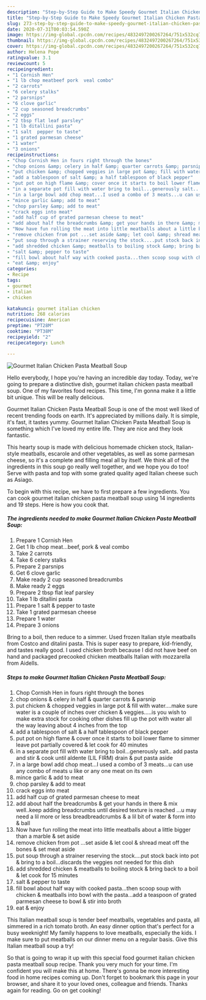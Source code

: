 ```yaml
---
description: "Step-by-Step Guide to Make Speedy Gourmet Italian Chicken Pasta Meatball Soup"
title: "Step-by-Step Guide to Make Speedy Gourmet Italian Chicken Pasta Meatball Soup"
slug: 273-step-by-step-guide-to-make-speedy-gourmet-italian-chicken-pasta-meatball-soup
date: 2020-07-31T00:03:54.590Z
image: https://img-global.cpcdn.com/recipes/4832497200267264/751x532cq70/gourmet-italian-chicken-pasta-meatball-soup-recipe-main-photo.jpg
thumbnail: https://img-global.cpcdn.com/recipes/4832497200267264/751x532cq70/gourmet-italian-chicken-pasta-meatball-soup-recipe-main-photo.jpg
cover: https://img-global.cpcdn.com/recipes/4832497200267264/751x532cq70/gourmet-italian-chicken-pasta-meatball-soup-recipe-main-photo.jpg
author: Helena Pope
ratingvalue: 3.1
reviewcount: 5
recipeingredient:
- "1 Cornish Hen"
- "1 lb chop meatbeef pork  veal combo"
- "2 carrots"
- "6 celery stalks"
- "2 parsnips"
- "6 clove garlic"
- "2 cup seasoned breadcrumbs"
- "2 eggs"
- "2 tbsp flat leaf parsley"
- "1 lb ditallini pasta"
- "1 salt  pepper to taste"
- "1 grated parmesan cheese"
- "1 water"
- "3 onions"
recipeinstructions:
- "Chop Cornish Hen in fours right through the bones"
- "chop onions &amp; celery in half &amp; quarter carrots &amp; parsnip"
- "put chicken &amp; chopped veggies in large pot &amp; fill with water....make sure water is a couple of inches over chicken &amp; veggies.....is you wish to make extra stock for cooking other dishes fill up the pot with water all the way leaving about 4 inches from the top"
- "add a tablespoon of salt &amp; a half tablespoon of black pepper"
- "put pot on high flame &amp; cover once it starts to boil lower flame to simmer leave pot partially covered &amp; let cook for 40 minutes"
- "in a separate pot fill with water bring to boil...generously salt.. add pasta and stir &amp; cook until aldente (LIL FIRM) drain &amp; put pasta aside"
- "in a large bowl add chop meat...I used a combo of 3 meats...u can use any combo of meats u like or any one meat on its own"
- "mince garlic &amp; add to meat"
- "chop parsley &amp; add to meat"
- "crack eggs into meat"
- "add half cup of grated parmesan cheese to meat"
- "add about half the breadcrumbs &amp; get your hands in there &amp; mix well..keep adding breadcrumbs until desired texture is reached ...u may need a lil more or less breadbreadcrumbs &amp; a lil bit of water &amp; form into &amp; ball"
- "Now have fun rolling the meat into little meatballs about a little bigger than a marble &amp; set aside"
- "remove chicken from pot ...set aside &amp; let cool &amp; shread meat off the bones &amp; set meat aside"
- "put soup through a strainer reserving the stock....put stock back into pot &amp; bring to a boil...discards the veggies not needed for this dish"
- "add shredded chicken &amp; meatballs to boiling stock &amp; bring back to a boil &amp; let cook for 15 minutes"
- "salt &amp; pepper to taste"
- "fill bowl about half way with cooked pasta...then scoop soup with chicken &amp; meatballs into bowl with the pasta...add a teaspoon of grated parmesan cheese to bowl &amp; stir into broth"
- "eat &amp; enjoy"
categories:
- Recipe
tags:
- gourmet
- italian
- chicken

katakunci: gourmet italian chicken 
nutrition: 268 calories
recipecuisine: American
preptime: "PT28M"
cooktime: "PT38M"
recipeyield: "2"
recipecategory: Lunch

---
```



![Gourmet Italian Chicken Pasta Meatball Soup](https://img-global.cpcdn.com/recipes/4832497200267264/751x532cq70/gourmet-italian-chicken-pasta-meatball-soup-recipe-main-photo.jpg)

Hello everybody, I hope you're having an incredible day today. Today, we're going to prepare a distinctive dish, gourmet italian chicken pasta meatball soup. One of my favorites food recipes. This time, I'm gonna make it a little bit unique. This will be really delicious.

Gourmet Italian Chicken Pasta Meatball Soup is one of the most well liked of recent trending foods on earth. It's appreciated by millions daily. It is simple, it's fast, it tastes yummy. Gourmet Italian Chicken Pasta Meatball Soup is something which I've loved my entire life. They are nice and they look fantastic.

This hearty soup is made with delicious homemade chicken stock, Italian-style meatballs, escarole and other vegetables, as well as some parmesan cheese, so it&#39;s a complete and filling meal all by itself. We think all of the ingredients in this soup go really well together, and we hope you do too! Serve with pasta and top with some grated quality aged Italian cheese such as Asiago.


To begin with this recipe, we have to first prepare a few ingredients. You can cook gourmet italian chicken pasta meatball soup using 14 ingredients and 19 steps. Here is how you cook that.

<!--inarticleads1-->

##### The ingredients needed to make Gourmet Italian Chicken Pasta Meatball Soup:

1. Prepare 1 Cornish Hen
1. Get 1 lb chop meat...beef, pork &amp; veal combo
1. Take 2 carrots
1. Take 6 celery stalks
1. Prepare 2 parsnips
1. Get 6 clove garlic
1. Make ready 2 cup seasoned breadcrumbs
1. Make ready 2 eggs
1. Prepare 2 tbsp flat leaf parsley
1. Take 1 lb ditallini pasta
1. Prepare 1 salt &amp; pepper to taste
1. Take 1 grated parmesan cheese
1. Prepare 1 water
1. Prepare 3 onions


Bring to a boil, then reduce to a simmer. Used frozen Italian style meatballs from Costco and ditalini pasta. This is super easy to prepare, kid-friendly, and tastes really good. I used chicken broth because I did not have beef on hand and packaged precooked chicken meatballs Italian with mozzarella from Aidells. 

<!--inarticleads2-->

##### Steps to make Gourmet Italian Chicken Pasta Meatball Soup:

1. Chop Cornish Hen in fours right through the bones
1. chop onions &amp; celery in half &amp; quarter carrots &amp; parsnip
1. put chicken &amp; chopped veggies in large pot &amp; fill with water....make sure water is a couple of inches over chicken &amp; veggies.....is you wish to make extra stock for cooking other dishes fill up the pot with water all the way leaving about 4 inches from the top
1. add a tablespoon of salt &amp; a half tablespoon of black pepper
1. put pot on high flame &amp; cover once it starts to boil lower flame to simmer leave pot partially covered &amp; let cook for 40 minutes
1. in a separate pot fill with water bring to boil...generously salt.. add pasta and stir &amp; cook until aldente (LIL FIRM) drain &amp; put pasta aside
1. in a large bowl add chop meat...I used a combo of 3 meats...u can use any combo of meats u like or any one meat on its own
1. mince garlic &amp; add to meat
1. chop parsley &amp; add to meat
1. crack eggs into meat
1. add half cup of grated parmesan cheese to meat
1. add about half the breadcrumbs &amp; get your hands in there &amp; mix well..keep adding breadcrumbs until desired texture is reached ...u may need a lil more or less breadbreadcrumbs &amp; a lil bit of water &amp; form into &amp; ball
1. Now have fun rolling the meat into little meatballs about a little bigger than a marble &amp; set aside
1. remove chicken from pot ...set aside &amp; let cool &amp; shread meat off the bones &amp; set meat aside
1. put soup through a strainer reserving the stock....put stock back into pot &amp; bring to a boil...discards the veggies not needed for this dish
1. add shredded chicken &amp; meatballs to boiling stock &amp; bring back to a boil &amp; let cook for 15 minutes
1. salt &amp; pepper to taste
1. fill bowl about half way with cooked pasta...then scoop soup with chicken &amp; meatballs into bowl with the pasta...add a teaspoon of grated parmesan cheese to bowl &amp; stir into broth
1. eat &amp; enjoy


This Italian meatball soup is tender beef meatballs, vegetables and pasta, all simmered in a rich tomato broth. An easy dinner option that&#39;s perfect for a busy weeknight! My family happens to love meatballs, especially the kids. I make sure to put meatballs on our dinner menu on a regular basis. Give this Italian meatball soup a try! 

So that is going to wrap it up with this special food gourmet italian chicken pasta meatball soup recipe. Thank you very much for your time. I'm confident you will make this at home. There's gonna be more interesting food in home recipes coming up. Don't forget to bookmark this page in your browser, and share it to your loved ones, colleague and friends. Thanks again for reading. Go on get cooking!
